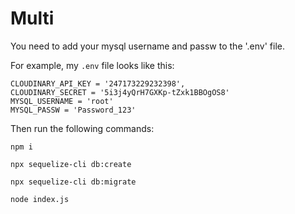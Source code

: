 # Multi

You need to add your mysql username and passw to the '.env' file. 

For example, my `.env` file looks like this:
```CLOUD_NAME = 'dvapwslkg'
CLOUDINARY_API_KEY = '247173229232398',
CLOUDINARY_SECRET = '5i3j4yQrH7GXKp-tZxk1BBOgOS8'
MYSQL_USERNAME = 'root'
MYSQL_PASSW = 'Password_123'
```

Then run the following commands:

`npm i`

`npx sequelize-cli db:create`

`npx sequelize-cli db:migrate`

`node index.js`


